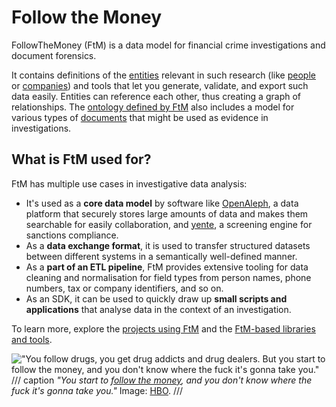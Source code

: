# Follow the Money

FollowTheMoney (FtM) is a data model for financial crime investigations and document forensics.

It contains definitions of the [entities](docs/index.md) relevant in such research (like [people](explorer/schemata/Person.md) or [companies](explorer/schemata/Company.md)) and tools that let you generate, validate, and export such data easily. Entities can reference each other, thus creating a graph of relationships. The [ontology defined by FtM](explorer/schemata/index.md) also includes a model for various types of [documents](explorer/schemata/Document.md) that might be used as evidence in investigations.

## What is FtM used for?

FtM has multiple use cases in investigative data analysis:

* It's used as a **core data model** by software like [OpenAleph](https://www.openaleph.org/docs/), a data platform that securely stores large amounts of data and makes them searchable for easily collaboration, and [yente](https://www.opensanctions.org/docs/yente/), a screening engine for sanctions compliance.
* As a **data exchange format**, it is used to transfer structured datasets between different systems in a semantically well-defined manner.
* As a **part of an ETL pipeline**, FtM provides extensive tooling for data cleaning and normalisation for field types from person names, phone numbers, tax or company identifiers, and so on.
* As an SDK, it can be used to quickly draw up **small scripts and applications** that analyse data in the context of an investigation.

To learn more, explore the [projects using FtM](community/projects.md) and the [FtM-based libraries and tools](community/stack.md).

!["You follow drugs, you get drug addicts and drug dealers. But you start to follow the money, and you don't know where the fuck it's gonna take you."](/public/images/lester.png)
/// caption
*"You start to [follow the money](https://www.youtube.com/watch?v=9qtIbWNMwKY), and you don't know where the fuck it's gonna take you."* Image: [HBO](https://www.hbo.com/the-wire/cast-and-crew/lester-freamon).
///
